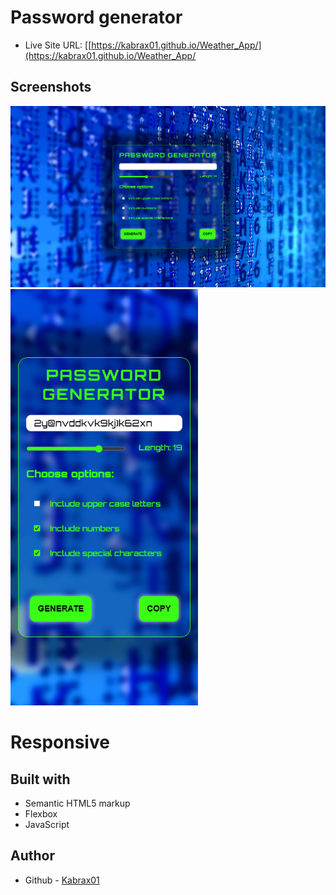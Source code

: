 # Password generator

- Live Site URL: [[https://kabrax01.github.io/Weather_App/](https://kabrax01.github.io/Weather_App/

## Screenshots


<img src="/img/desktop.png" width="600">
<img src="/img/mobile.png" width="300">


# Responsive

## Built with

- Semantic HTML5 markup
- Flexbox
- JavaScript

## Author

- Github - [Kabrax01](https://github.com/Kabrax01)
